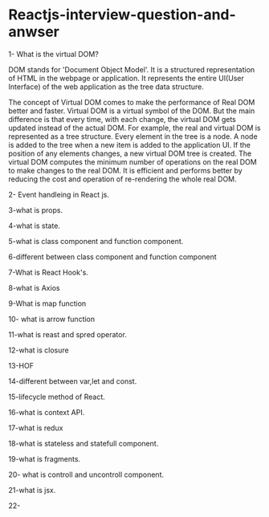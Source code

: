 # Reactjs-interview-question-and-anwser


1- What is the virtual DOM?

DOM stands for 'Document Object Model'. It is a structured representation of HTML in the webpage or application. It represents the entire UI(User Interface) of the web application as the tree data structure.

The concept of Virtual DOM comes to make the performance of Real DOM better and faster. Virtual DOM is a virtual symbol of the DOM.
But the main difference is that every time, with each change, the virtual DOM gets updated instead of the actual DOM.
For example, the real and virtual DOM is represented as a tree structure. Every element in the tree is a node. A node is added to the tree when a new item is added to the application UI.
If the position of any elements changes, a new virtual DOM tree is created. The virtual DOM computes the minimum number of operations on the real DOM to make changes to the real DOM. It is efficient and performs better by reducing the cost and operation of re-rendering the whole real DOM.


2- Event handleing in React js.


3-what is props.


4-what is state.


5-what is class component and function component.


6-different between class component and function component


7-What is React Hook's.


8-what is Axios


9-What is map function


10- what is arrow function


11-what is reast and spred operator.


12-what is closure


13-HOF


14-different between var,let and const.

15-lifecycle method of React.


16-what is context API.


17-what is redux


18-what is stateless and statefull component.


19-what is fragments.


20- what is controll and uncontroll component.

21-what is jsx.

22-





